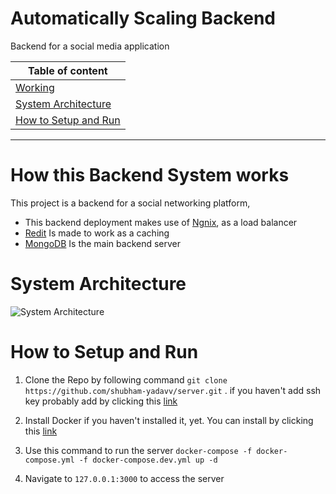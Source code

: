 
# Automatically Scaling Backend

Backend for a social media application

| Table of content | 
|-------------------|
|[Working](#how-this-backend-system-works)|
|[System Architecture](#system-architecture)|
|[How to Setup and Run](#how-to-setup-and-run)|

---
# How this Backend System works
This project is a backend for a social networking platform,
- This backend deployment makes use of [Ngnix](https://www.nginx.com/), as a load balancer 
- [Redit](https://redis.io/) Is made to work as a caching 
- [MongoDB](https://www.mongodb.com/) Is the main backend server

# System Architecture

![System Architecture](https://user-images.githubusercontent.com/55801439/197521628-ec41349b-2564-44ea-a618-77a877189f7a.png)

# How to Setup and Run  

1. Clone the Repo by following command
  `git clone https://github.com/shubham-yadavv/server.git` .
  if you haven't add ssh key probably add by clicking this <a href = "https://help.github.com/en/github/authenticating-to-github/connecting-to-github-with-ssh">link</a>

2. Install Docker if you haven't installed it, yet. You can install by clicking this  <a href="https://www.docker.com/">link</a>

3. Use this command to run the server 
   `docker-compose -f docker-compose.yml -f docker-compose.dev.yml up -d`
   
4. Navigate to `127.0.0.1:3000` to access the server
  
   

